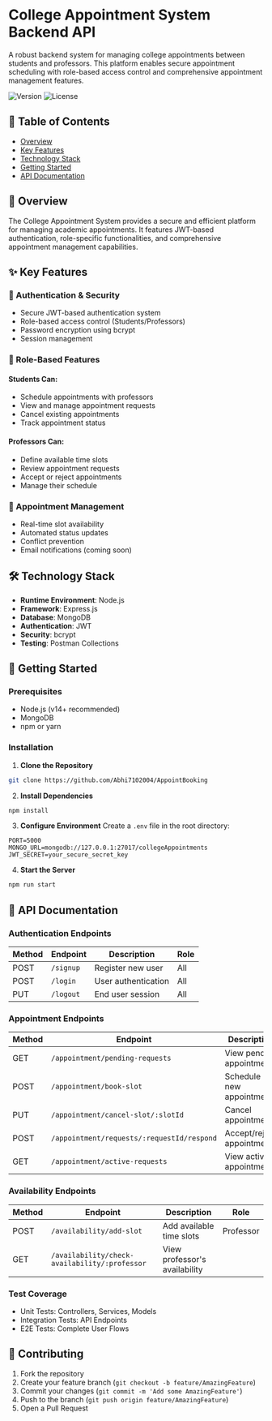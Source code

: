 # College Appointment System Backend API

A robust backend system for managing college appointments between students and professors. This platform enables secure appointment scheduling with role-based access control and comprehensive appointment management features.

![Version](https://img.shields.io/badge/version-1.0.0-blue.svg)
![License](https://img.shields.io/badge/license-MIT-green.svg)

## 📑 Table of Contents

- [Overview](#overview)
- [Key Features](#key-features)
- [Technology Stack](#technology-stack)
- [Getting Started](#getting-started)
- [API Documentation](#api-documentation)

## 🎯 Overview

The College Appointment System provides a secure and efficient platform for managing academic appointments. It features JWT-based authentication, role-specific functionalities, and comprehensive appointment management capabilities.

## ✨ Key Features

### 🔐 Authentication & Security
- Secure JWT-based authentication system
- Role-based access control (Students/Professors)
- Password encryption using bcrypt
- Session management

### 👥 Role-Based Features

#### Students Can:
- Schedule appointments with professors
- View and manage appointment requests
- Cancel existing appointments
- Track appointment status

#### Professors Can:
- Define available time slots
- Review appointment requests
- Accept or reject appointments
- Manage their schedule

### 📅 Appointment Management
- Real-time slot availability
- Automated status updates
- Conflict prevention
- Email notifications (coming soon)

## 🛠 Technology Stack

- **Runtime Environment**: Node.js
- **Framework**: Express.js
- **Database**: MongoDB
- **Authentication**: JWT
- **Security**: bcrypt
- **Testing**: Postman Collections

## 🚀 Getting Started

### Prerequisites
- Node.js (v14+ recommended)
- MongoDB
- npm or yarn

### Installation

1. **Clone the Repository**
```bash
git clone https://github.com/Abhi7102004/AppointBooking
```

2. **Install Dependencies**
```bash
npm install
```

3. **Configure Environment**
Create a `.env` file in the root directory:
```env
PORT=5000
MONGO_URL=mongodb://127.0.0.1:27017/collegeAppointments
JWT_SECRET=your_secure_secret_key
```

4. **Start the Server**
```bash
npm run start
```

## 🔄 API Documentation

### Authentication Endpoints

| Method | Endpoint | Description | Role |
|--------|----------|-------------|------|
| POST | `/signup` | Register new user | All |
| POST | `/login` | User authentication | All |
| PUT | `/logout` | End user session | All |

### Appointment Endpoints

| Method | Endpoint | Description | Role |
|--------|----------|-------------|------|
| GET | `/appointment/pending-requests` | View pending appointments | Professor |
| POST | `/appointment/book-slot` | Schedule new appointment | Student |
| PUT | `/appointment/cancel-slot/:slotId` | Cancel appointment | Student |
| POST | `/appointment/requests/:requestId/respond` | Accept/reject appointments | Professor |
| GET | `/appointment/active-requests` | View active appointments | All |

### Availability Endpoints

| Method | Endpoint | Description | Role |
|--------|----------|-------------|------|
| POST | `/availability/add-slot` | Add available time slots | Professor |
| GET | `/availability/check-availability/:professor` | View professor's availability


### Test Coverage
- Unit Tests: Controllers, Services, Models
- Integration Tests: API Endpoints
- E2E Tests: Complete User Flows


## 🤝 Contributing
1. Fork the repository
2. Create your feature branch (`git checkout -b feature/AmazingFeature`)
3. Commit your changes (`git commit -m 'Add some AmazingFeature'`)
4. Push to the branch (`git push origin feature/AmazingFeature`)
5. Open a Pull Request